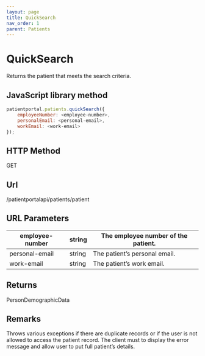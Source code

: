 ```yaml
---
layout: page
title: QuickSearch
nav_order: 1
parent: Patients
---
```


# QuickSearch

Returns the patient that meets the search criteria.

## JavaScript library method

```javascript
patientportal.patients.quickSearch({
    employeeNumber: <employee-number>,
    personalEmail: <personal-email>,
    workEmail: <work-email>
});
```

## HTTP Method

GET

## ****Url****

/patientportalapi/patients/patient

## URL Parameters

| employee-number | string | The employee number of the patient. |
| --- | --- | --- |
| personal-email | string | The patient’s personal email. |
| work-email | string | The patient’s work email. |

## Returns

PersonDemographicData

## Remarks

Throws various exceptions if there are duplicate records or if the user is not allowed to access the patient record. The client must to display the error message and allow user to put full patient’s details.
